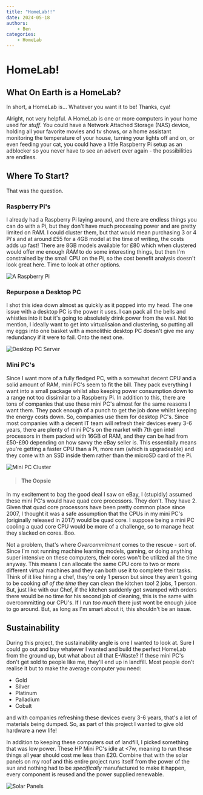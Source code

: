 ```yaml
---
title: "HomeLab!!"
date: 2024-05-18
authors:
    - Ben
categories:
    - HomeLab
---
```


# HomeLab!

## **What On Earth is a HomeLab?**

In short, a HomeLab is... Whatever you want it to be! Thanks, cya!

Alright, not very helpful. A HomeLab is one or more computers in your home used for *stuff*. You could have a Network Attached Storage (NAS) device, holding all your favorite movies and tv shows, or a home assistant monitoring the temperature of your house, turning your lights off and on, or even feeding your cat, you could have a little Raspberry Pi setup as an adblocker so you never have to see an advert ever again - the possibilities are endless.

## **Where To Start?**
That was the question. 
### Raspberry Pi's ###
I already had a Raspberry Pi laying around, and there are endless things you can do with a Pi, but they don't have much processing power and are pretty limited on RAM. I could cluster them, but that would mean purchasing 3 or 4 Pi's and at around £55 for a 4GB model at the time of writing, the costs adds up fast! There are 8GB models available for £80 which when clustered would offer me enough *RAM* to do some interesting things, but then I'm constrained by the small CPU on the Pi, so the cost benefit analysis doesn't look great here. Time to look at other options.

![A Raspberry Pi](https://hackster.imgix.net/uploads/attachments/1633750/image_hy5GtL70A4.png?auto=compress%2Cformat&w=1200 "A Raspberry Pi")

### Repurpose a Desktop PC ###
I shot this idea down almost as quickly as it popped into my head. The one issue with a desktop PC is the power it uses. I can pack all the bells and whistles into it but it's going to absolutely drink power from the wall. Not to mention, I ideally want to get into virtualisaion and clustering, so putting all my eggs into one basket with a monolithic desktop PC doesn't give me any redundancy if it were to fail. Onto the next one.

![Desktop PC Server](https://blog.briancmoses.com/images/2016/homelab/assembled_02_1280.jpg "Desktop PC Server")

### Mini PC's ###
Since I want more of a fully fledged PC, with a somewhat decent CPU and a solid amount of RAM, mini PC's seem to fit the bill. They pack everything I want into a small package whilst also keeping power consumption down to a range not too dissimilar to a Raspberry Pi. In addition to this, there are tons of companies that use these mini PC's almost for the same reasons I want them. They pack enough of a punch to get the job done whilst keeping the energy costs down. So, companies use them for desktop PC's. Since most companies with a decent IT team will refresh their devices every 3-6 years, there are plenty of mini PC's on the market with 7th gen intel processors in them packed with 16GB of RAM, and they can be had from £50-£90 depending on how savvy the eBay seller is. This essentially means you're getting a faster CPU than a Pi, more ram (which is upgradeable) and they come with an SSD inside them rather than the microSD card of the Pi.

![Mini PC Cluster](https://www.servethehome.com/wp-content/uploads/2020/07/Project-MiniMicro-Cover-Forums.jpg "Mini PC Cluster")

> #### The Oopsie ####
In my excitement to bag the good deal I saw on eBay, I (stupidly) assumed these mini PC's would have quad core processors. They don't. They have 2. Given that quad core processors have been pretty common place since 2007, I thought it was a safe assumption that the CPUs in my mini PC's (originally released in 2017) would be quad core. I suppose being a mini PC cooling a quad core CPU would be more of a challenge, so to manage heat they slacked on cores. Boo.

Not a problem, that's where *Overcommitment* comes to the rescue - sort of. Since I'm not running machine learning models, gaming, or doing anything super intensive on these computers, their cores won't be utilized all the time anyway. This means I can allocate the same CPU core to two or more different virtual machines and they can both use it to complete their tasks. Think of it like hiring a chef, they're only 1 person but since they aren't going to be cooking *all of the time* they can clean the kitchen too! 2 jobs, 1 person. But, just like with our Chef, if the kitchen suddenly got swamped with orders there would be no time for his second job of cleaning, this is the same with overcommitting our CPU's. If I run *too much* there just wont be enough juice to go around. But, as long as I'm smart about it, this shouldn't be an issue.

## **Sustainability** ##
During this project, the sustainability angle is one I wanted to look at. Sure I could go out and buy whatever I wanted and build the perfect HomeLab from the ground up, but what about all that E-Waste? If these mini PC's don't get sold to people like me, they'll end up in landfill. Most people don't realise it but to make the average computer you need:

- Gold
- Silver
- Platinum
- Palladium
- Cobalt

and with companies refreshing these devices every 3-6 years, that's a lot of materials being dumped. So, as part of this project I wanted to give old hardware a new life! 

In addition to keeping these computers out of landfill, I picked something that was low power. These HP Mini PC's idle at <7w, meaning to run these things all year should cost me less than £20. Combine that with the solar panels on my roof and this entire project runs itself from the power of the sun and nothing had to be *specifically* manufactured to make it happen, every component is reused and the power supplied renewable.

![Solar Panels](https://www.moneysavingexpert.com/content/dam/shutterstock_1988665238%20(1).jpg "Solar Panels")